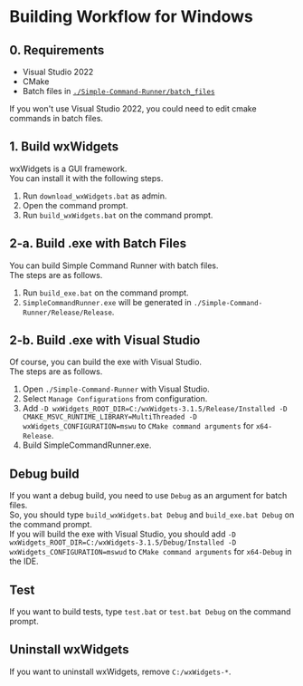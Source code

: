 # Building Workflow for Windows

## 0. Requirements

-   Visual Studio 2022
-   CMake
-   Batch files in [`./Simple-Command-Runner/batch_files`](../batch_files)

If you won't use Visual Studio 2022, you could need to edit cmake commands in batch files.

## 1. Build wxWidgets

wxWidgets is a GUI framework.  
You can install it with the following steps.

1.  Run `download_wxWidgets.bat` as admin.
2.  Open the command prompt.
3.  Run `build_wxWidgets.bat` on the command prompt.

## 2-a. Build .exe with Batch Files

You can build Simple Command Runner with batch files.  
The steps are as follows.

1.  Run `build_exe.bat` on the command prompt.
2.  `SimpleCommandRunner.exe` will be generated in `./Simple-Command-Runner/Release/Release`.

## 2-b. Build .exe with Visual Studio

Of course, you can build the exe with Visual Studio.  
The steps are as follows.

1.  Open `./Simple-Command-Runner` with Visual Studio.
2.  Select `Manage Configurations` from configuration.
3.  Add `-D wxWidgets_ROOT_DIR=C:/wxWidgets-3.1.5/Release/Installed -D CMAKE_MSVC_RUNTIME_LIBRARY=MultiThreaded -D wxWidgets_CONFIGURATION=mswu` to `CMake command arguments` for `x64-Release`.
4.  Build SimpleCommandRunner.exe.

## Debug build

If you want a debug build, you need to use `Debug` as an argument for batch files.  
So, you should type `build_wxWidgets.bat Debug` and `build_exe.bat Debug` on the command prompt.  
If you will build the exe with Visual Studio, you should add `-D wxWidgets_ROOT_DIR=C:/wxWidgets-3.1.5/Debug/Installed -D wxWidgets_CONFIGURATION=mswud` to `CMake command arguments` for `x64-Debug` in the IDE.

## Test

If you want to build tests, type `test.bat` or `test.bat Debug` on the command prompt.

## Uninstall wxWidgets

If you want to uninstall wxWidgets, remove `C:/wxWidgets-*`.